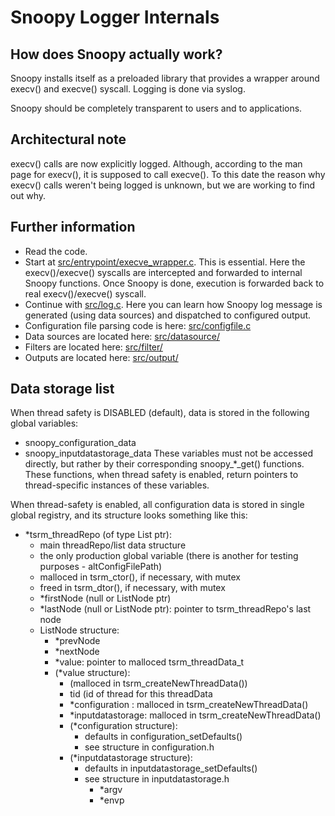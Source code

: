 # Snoopy Logger Internals



## How does Snoopy actually work?

Snoopy installs itself as a preloaded library that provides a wrapper
around execv() and execve() syscall. Logging is done via syslog.

Snoopy should be completely transparent to users and to applications.



## Architectural note

execv() calls are now explicitly logged.   Although,  according to the
man page for execv(),  it is supposed to call execve().   To this date
the reason why execv()  calls weren't being logged is unknown,  but we
are working to find out why.



## Further information

* Read the code.
* Start at [src/entrypoint/execve_wrapper.c](../src/entrypoint/execve_wrapper.c).
    This is essential.
    Here the execv()/execve() syscalls are intercepted and forwarded to internal
    Snoopy functions. Once Snoopy is done, execution is forwarded back to
    real execv()/execve() syscall.
* Continue with [src/log.c](../src/log.c). Here you can learn how
    Snoopy log message is generated (using data sources) and dispatched to
    configured output.
* Configuration file parsing code is here: [src/configfile.c](../src/configfile.c)
* Data sources are located here: [src/datasource/](../src/datasource/)
* Filters are located here: [src/filter/](../src/filter/)
* Outputs are located here: [src/output/](../src/output/)



## Data storage list

When thread safety is DISABLED (default), data is stored in the following global
variables:
- snoopy_configuration_data
- snoopy_inputdatastorage_data
These variables must not be accessed directly, but rather by their corresponding
snoopy_*_get() functions. These functions, when thread safety is enabled, return
pointers to thread-specific instances of these variables.


When thread-safety is enabled, all configuration data is stored in single global
registry, and its structure looks something like this:

- *tsrm_threadRepo (of type List ptr):
    - main threadRepo/list data structure
    - the only production global variable (there is another for testing purposes - altConfigFilePath)
    - malloced in tsrm_ctor(), if necessary, with mutex
    - freed in tsrm_dtor(), if necessary, with mutex
    - *firstNode (null or ListNode ptr)
    - *lastNode  (null or ListNode ptr): pointer to tsrm_threadRepo's last node
    - ListNode structure:
        - *prevNode
        - *nextNode
        - *value: pointer to malloced tsrm_threadData_t
        - (*value structure):
            - (malloced in tsrm_createNewThreadData())
            - tid (id of thread for this threadData
            - *configuration   : malloced in tsrm_createNewThreadData()
            - *inputdatastorage: malloced in tsrm_createNewThreadData()
            - (*configuration structure):
                - defaults in configuration_setDefaults()
                - see structure in configuration.h
            - (*inputdatastorage structure):
                - defaults in inputdatastorage_setDefaults()
                - see structure in inputdatastorage.h
                    - *argv
                    - *envp
